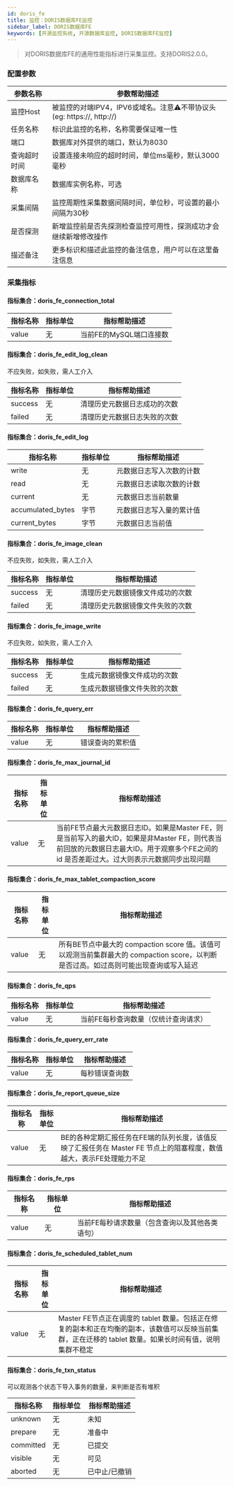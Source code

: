 ```yaml
---
id: doris_fe  
title: 监控：DORIS数据库FE监控      
sidebar_label: DORIS数据库FE  
keywords: [开源监控系统, 开源数据库监控, DORIS数据库FE监控]
---
```


> 对DORIS数据库FE的通用性能指标进行采集监控。支持DORIS2.0.0。

### 配置参数

|  参数名称  |                       参数帮助描述                        |
|--------|-----------------------------------------------------|
| 监控Host | 被监控的对端IPV4，IPV6或域名。注意⚠️不带协议头(eg: https://, http://) |
| 任务名称   | 标识此监控的名称，名称需要保证唯一性                                  |
| 端口     | 数据库对外提供的端口，默认为8030                                  |
| 查询超时时间 | 设置连接未响应的超时时间，单位ms毫秒，默认3000毫秒                        |
| 数据库名称  | 数据库实例名称，可选                                          |
| 采集间隔   | 监控周期性采集数据间隔时间，单位秒，可设置的最小间隔为30秒                      |
| 是否探测   | 新增监控前是否先探测检查监控可用性，探测成功才会继续新增修改操作                    |
| 描述备注   | 更多标识和描述此监控的备注信息，用户可以在这里备注信息                         |

### 采集指标

#### 指标集合：doris_fe_connection_total

| 指标名称  | 指标单位 |     指标帮助描述      |
|-------|------|-----------------|
| value | 无    | 当前FE的MySQL端口连接数 |

#### 指标集合：doris_fe_edit_log_clean

不应失败，如失败，需人工介入

|  指标名称   | 指标单位 |     指标帮助描述     |
|---------|------|----------------|
| success | 无    | 清理历史元数据日志成功的次数 |
| failed  | 无    | 清理历史元数据日志失败的次数 |

#### 指标集合：doris_fe_edit_log

|       指标名称        | 指标单位 |    指标帮助描述    |
|-------------------|------|--------------|
| write             | 无    | 元数据日志写入次数的计数 |
| read              | 无    | 元数据日志读取次数的计数 |
| current           | 无    | 元数据日志当前数量    |
| accumulated_bytes | 字节   | 元数据日志写入量的累计值 |
| current_bytes     | 字节   | 元数据日志当前值     |

#### 指标集合：doris_fe_image_clean

不应失败，如失败，需人工介入

|  指标名称   | 指标单位 |      指标帮助描述      |
|---------|------|------------------|
| success | 无    | 清理历史元数据镜像文件成功的次数 |
| failed  | 无    | 清理历史元数据镜像文件失败的次数 |

#### 指标集合：doris_fe_image_write

不应失败，如失败，需人工介入

|  指标名称   | 指标单位 |     指标帮助描述     |
|---------|------|----------------|
| success | 无    | 生成元数据镜像文件成功的次数 |
| failed  | 无    | 生成元数据镜像文件失败的次数 |

#### 指标集合：doris_fe_query_err

| 指标名称  | 指标单位 |  指标帮助描述  |
|-------|------|----------|
| value | 无    | 错误查询的累积值 |

#### 指标集合：doris_fe_max_journal_id

| 指标名称  | 指标单位 |                                                    指标帮助描述                                                     |
|-------|------|---------------------------------------------------------------------------------------------------------------|
| value | 无    | 当前FE节点最大元数据日志ID。如果是Master FE，则是当前写入的最大ID，如果是非Master FE，则代表当前回放的元数据日志最大ID。用于观察多个FE之间的 id 是否差距过大。过大则表示元数据同步出现问题 |

#### 指标集合：doris_fe_max_tablet_compaction_score

| 指标名称  | 指标单位 |                                        指标帮助描述                                        |
|-------|------|--------------------------------------------------------------------------------------|
| value | 无    | 所有BE节点中最大的 compaction score 值。该值可以观测当前集群最大的 compaction score，以判断是否过高。如过高则可能出现查询或写入延迟 |

#### 指标集合：doris_fe_qps

| 指标名称  | 指标单位 |       指标帮助描述        |
|-------|------|---------------------|
| value | 无    | 当前FE每秒查询数量（仅统计查询请求） |

#### 指标集合：doris_fe_query_err_rate

| 指标名称  | 指标单位 | 指标帮助描述  |
|-------|------|---------|
| value | 无    | 每秒错误查询数 |

#### 指标集合：doris_fe_report_queue_size

| 指标名称  | 指标单位 |                               指标帮助描述                               |
|-------|------|--------------------------------------------------------------------|
| value | 无    | BE的各种定期汇报任务在FE端的队列长度，该值反映了汇报任务在 Master FE 节点上的阻塞程度，数值越大，表示FE处理能力不足 |

#### 指标集合：doris_fe_rps

| 指标名称  | 指标单位 |          指标帮助描述          |
|-------|------|--------------------------|
| value | 无    | 当前FE每秒请求数量（包含查询以及其他各类语句） |

#### 指标集合：doris_fe_scheduled_tablet_num

| 指标名称  | 指标单位 |                                          指标帮助描述                                          |
|-------|------|------------------------------------------------------------------------------------------|
| value | 无    | Master FE节点正在调度的 tablet 数量。包括正在修复的副本和正在均衡的副本，该数值可以反映当前集群，正在迁移的 tablet 数量。如果长时间有值，说明集群不稳定 |

#### 指标集合：doris_fe_txn_status

可以观测各个状态下导入事务的数量，来判断是否有堆积

|   指标名称    | 指标单位 | 指标帮助描述  |
|-----------|------|---------|
| unknown   | 无    | 未知      |
| prepare   | 无    | 准备中     |
| committed | 无    | 已提交     |
| visible   | 无    | 可见      |
| aborted   | 无    | 已中止/已撤销 |

